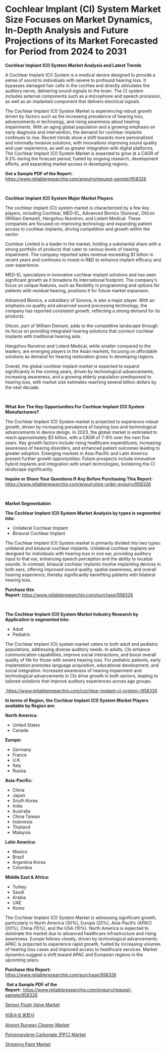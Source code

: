 <p><h1>Cochlear Implant (CI) System Market Size Focuses on Market Dynamics, In-Depth Analysis and Future Projections of its Market Forecasted for Period from 2024 to 2031</h1></p><p><strong>Cochlear Implant (CI) System Market Analysis and Latest Trends</strong></p>
<p><p>A Cochlear Implant (CI) System is a medical device designed to provide a sense of sound to individuals with severe to profound hearing loss. It bypasses damaged hair cells in the cochlea and directly stimulates the auditory nerve, delivering sound signals to the brain. The CI system includes external components such as a microphone and speech processor, as well as an implanted component that delivers electrical signals.</p><p>The Cochlear Implant (CI) System Market is experiencing robust growth driven by factors such as the increasing prevalence of hearing loss, advancements in technology, and rising awareness about hearing impairments. With an aging global population and a growing emphasis on early diagnosis and intervention, the demand for cochlear implants continues to rise. Recent trends show a shift towards more personalized and minimally invasive solutions, with innovations improving sound quality and user experience, as well as greater integration with digital platforms. The Cochlear Implant (CI) System Market is expected to grow at a CAGR of 9.3% during the forecast period, fueled by ongoing research, development efforts, and expanding market access in developing regions.</p></p>
<p><strong>Get a Sample PDF of the Report:&nbsp;</strong> <a href="https://www.reliableresearchiq.com/enquiry/request-sample/958326">https://www.reliableresearchiq.com/enquiry/request-sample/958326</a></p>
<p>&nbsp;</p>
<p><strong>Cochlear Implant (CI) System Major Market Players</strong></p>
<p><p>The cochlear implant (CI) system market is characterized by a few key players, including Cochlear, MED-EL, Advanced Bionics (Sonova), Oticon (William Demant), Hangzhou Nurotron, and Listent Medical. These companies are focused on improving technology and expanding patient access to cochlear implants, driving competition and growth within the sector.</p><p>Cochlear Limited is a leader in the market, holding a substantial share with a strong portfolio of products that cater to various levels of hearing impairment. The company reported sales revenue exceeding $1 billion in recent years and continues to invest in R&D to enhance implant efficacy and user experience.</p><p>MED-EL specializes in innovative cochlear implant solutions and has seen significant growth as it broadens its international footprint. The company's focus on unique features, such as flexibility in programming and options for patients with residual hearing, positions it for future market expansion. </p><p>Advanced Bionics, a subsidiary of Sonova, is also a major player. With an emphasis on quality and advanced sound processing technology, the company has reported consistent growth, reflecting a strong demand for its products. </p><p>Oticon, part of William Demant, adds to the competitive landscape through its focus on providing integrated hearing solutions that connect cochlear implants with traditional hearing aids. </p><p>Hangzhou Nurotron and Listent Medical, while smaller compared to the leaders, are emerging players in the Asian markets, focusing on affordable solutions as demand for hearing restoration grows in developing regions.</p><p>Overall, the global cochlear implant market is expected to expand significantly in the coming years, driven by technological advancements, increasing awareness, and a growing elderly population predisposed to hearing loss, with market size estimates reaching several billion dollars by the next decade.</p></p>
<p>&nbsp;</p>
<p><strong>What Are The Key Opportunities For Cochlear Implant (CI) System Manufacturers?</strong></p>
<p><p>The Cochlear Implant (CI) System market is projected to experience robust growth, driven by increasing prevalence of hearing loss and technological advancements in device design. In 2023, the global market is estimated to reach approximately $3 billion, with a CAGR of 7-9% over the next five years. Key growth factors include rising healthcare expenditures, increasing awareness of hearing disorders, and enhanced patient outcomes leading to greater adoption. Emerging markets in Asia-Pacific and Latin America present further growth opportunities. Future prospects include innovative hybrid implants and integration with smart technologies, bolstering the CI landscape significantly.</p></p>
<p><strong>Inquire or Share Your Questions If Any Before Purchasing This Report:</strong> <a href="https://www.reliableresearchiq.com/enquiry/pre-order-enquiry/958326">https://www.reliableresearchiq.com/enquiry/pre-order-enquiry/958326</a></p>
<p>&nbsp;</p>
<p><strong>Market Segmentation</strong></p>
<p><strong>The Cochlear Implant (CI) System Market Analysis by types is segmented into:</strong></p>
<p><ul><li>Unilateral Cochlear Implant</li><li>Binaural Cochlear Implant</li></ul></p>
<p><p>The Cochlear Implant (CI) System market is primarily divided into two types: unilateral and binaural cochlear implants. Unilateral cochlear implants are designed for individuals with hearing loss in one ear, providing auditory input to that ear, enhancing speech perception and the ability to localize sounds. In contrast, binaural cochlear implants involve implanting devices in both ears, offering improved sound quality, spatial awareness, and overall hearing experience, thereby significantly benefiting patients with bilateral hearing loss.</p></p>
<p><strong>Purchase this Report:&nbsp;</strong><a href="https://www.reliableresearchiq.com/purchase/958326">https://www.reliableresearchiq.com/purchase/958326</a></p>
<p>&nbsp;</p>
<p><strong>The Cochlear Implant (CI) System Market Industry Research by Application is segmented into:</strong></p>
<p><ul><li>Adult</li><li>Pediatric</li></ul></p>
<p><p>The Cochlear Implant (CI) system market caters to both adult and pediatric populations, addressing diverse auditory needs. In adults, CIs enhance communication capabilities, improve social interactions, and boost overall quality of life for those with severe hearing loss. For pediatric patients, early implantation promotes language acquisition, educational development, and social integration. Increased awareness of hearing impairment and technological advancements in CIs drive growth in both sectors, leading to tailored solutions that improve auditory experiences across age groups.</p></p>
<p><a href="https://www.reliableresearchiq.com/cochlear-implant-ci-system-r958326">&nbsp;https://www.reliableresearchiq.com/cochlear-implant-ci-system-r958326</a></p>
<p><strong>In terms of Region, the Cochlear Implant (CI) System Market Players available by Region are:</strong></p>
<p>
    <p> <strong> North America: </strong>
        <ul>
            <li>United States</li>
            <li>Canada</li>
        </ul>
        </p> 
    <p> <strong> Europe: </strong>
        <ul>
            <li>Germany</li>
            <li>France</li>
            <li>U.K.</li>
            <li>Italy</li>
            <li>Russia</li>
        </ul>
        </p> 
    <p> <strong> Asia-Pacific: </strong>
        <ul>
            <li>China</li>
            <li>Japan</li>
            <li>South Korea</li>
            <li>India</li>
            <li>Australia</li>
            <li>China Taiwan</li>
            <li>Indonesia</li>
            <li>Thailand</li>
            <li>Malaysia</li>
        </ul>
        </p> 
    <p> <strong> Latin America: </strong>
        <ul>
            <li>Mexico</li>
            <li>Brazil</li>
            <li>Argentina Korea</li>
            <li>Colombia</li>
        </ul>
        </p> 
    <p> <strong> Middle East & Africa: </strong>
        <ul>
            <li>Turkey</li>
            <li>Saudi</li>
            <li>Arabia</li>
            <li>UAE</li>
            <li>Korea</li>
        </ul>
    </p>
    </p>
<p><p>The Cochlear Implant (CI) System Market is witnessing significant growth, particularly in North America (30%), Europe (25%), Asia-Pacific (APAC) (20%), China (15%), and the USA (10%). North America is expected to dominate the market due to advanced healthcare infrastructure and rising awareness. Europe follows closely, driven by technological advancements. APAC is projected to experience rapid growth, fueled by increasing volumes of hearing loss cases and improved access to healthcare services. Market dynamics suggest a shift toward APAC and European regions in the upcoming years.</p></p>
<p><strong>Purchase this Report: </strong><a href="https://www.reliableresearchiq.com/purchase/958326">https://www.reliableresearchiq.com/purchase/958326</a></p>
<p>&nbsp;<strong>Get a Sample PDF of the Report:&nbsp;&nbsp;</strong><a href="https://www.reliableresearchiq.com/enquiry/request-sample/958326">https://www.reliableresearchiq.com/enquiry/request-sample/958326</a></p>
<p><strong></strong></p>
<p><p><a href="https://medium.com/@carlahoustonh51/the-global-market-overview-of-the-sensor-flush-valve-market-provides-a-unique-perspective-on-the-f85b93793f2c">Sensor Flush Valve Market</a></p><p><a href="https://medium.com/@vlcostes/non-absorbable-sutures-market-%EC%9D%98-%EA%B8%80%EB%A1%9C%EB%B2%8C-%EC%8B%9C%EC%9E%A5-%EA%B0%9C%EC%9A%94%EB%8A%94-%EC%A0%84-%EC%84%B8%EA%B3%84-%EB%B0%8F-%EC%A3%BC%EC%9A%94-%EC%8B%9C%EC%9E%A5%EC%9D%98-%EC%82%B0%EC%97%85%EC%97%90-%EC%98%81%ED%96%A5%EC%9D%84-%EB%AF%B8%EC%B9%98%EB%8A%94-%EC%A3%BC%EC%9A%94-%ED%8A%B8%EB%A0%8C%EB%93%9C%EC%97%90-%EB%8C%80%ED%95%9C-%EB%8F%85%ED%8A%B9%ED%95%9C-%EA%B4%80%EC%A0%90%EC%9D%84-%EC%A0%9C%EA%B3%B5%ED%95%A9%EB%8B%88%EB%8B%A4-6e26ca8a8b5b">비흡수성 봉합사</a></p><p><a href="https://medium.com/@marisolking1/in-the-airport-runway-cleaner-market-the-main-focus-is-on-keeping-costs-low-and-getting-the-most-66a2d48919e2">Airport Runway Cleaner Market</a></p><p><a href="https://github.com/WayneGriffin411/Market-Research-Report-List-1/blob/main/polypropylene-carbonate-ppc-market.md">Polypropylene Carbonate (PPC) Market</a></p><p><a href="https://issuu.com/reportprime-2/docs/stripping-paint-market-size-2030.pp_7dbb1460529a94">Stripping Paint Market</a></p></p>